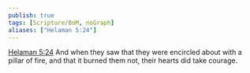 ```yaml
---
publish: true
tags: [Scripture/BoM, noGraph]
aliases: ["Helaman 5:24"]
---
```

[Helaman 5:24](https://churchofjesuschrist.org/study/scriptures/bofm/hel/5?lang=eng&id=p24#p24) And when they saw that they were encircled about with a pillar of fire, and that it burned them not, their hearts did take courage.
